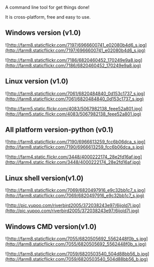 A command line tool for get things done!

It is cross-platform, free and easy to use.

## Windows version (v1.0) ##
![http://farm8.staticflickr.com/7197/6966600741_e02080b4d6_s.jpg](http://farm8.staticflickr.com/7197/6966600741_e02080b4d6_s.jpg)

![http://farm8.staticflickr.com/7186/6820460452_170249e9a8.jpg](http://farm8.staticflickr.com/7186/6820460452_170249e9a8.jpg)

## Linux version (v1.0) ##
![http://farm8.staticflickr.com/7061/6820484840_0d153c1737_s.jpg](http://farm8.staticflickr.com/7061/6820484840_0d153c1737_s.jpg)

![http://farm5.static.flickr.com/4083/5067982138_feee52a801.jpg](http://farm5.static.flickr.com/4083/5067982138_feee52a801.jpg)

## All platform version-python (v0.1) ##
![http://farm8.staticflickr.com/7190/6966613259_fcc6b06dca_s.jpg](http://farm8.staticflickr.com/7190/6966613259_fcc6b06dca_s.jpg)

![http://farm4.static.flickr.com/3448/4000222174_28e2fd16af.jpg](http://farm4.static.flickr.com/3448/4000222174_28e2fd16af.jpg)

## Linux shell version(v1.0) ##
![http://farm8.staticflickr.com/7069/6820497916_e9c32bb1c7_s.jpg](http://farm8.staticflickr.com/7069/6820497916_e9c32bb1c7_s.jpg)

![http://pic.yupoo.com/riverbird2005/372038243e97/6ijold7l.jpg](http://pic.yupoo.com/riverbird2005/372038243e97/6ijold7l.jpg)

## Windows CMD version(v1.0) ##
![http://farm8.staticflickr.com/7055/6820505692_5562448f0b_s.jpg](http://farm8.staticflickr.com/7055/6820505692_5562448f0b_s.jpg)

![http://farm8.staticflickr.com/7059/6820503540_504d88bb56_b.jpg](http://farm8.staticflickr.com/7059/6820503540_504d88bb56_b.jpg)